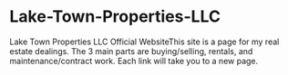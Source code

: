 # Lake-Town-Properties-LLC
Lake Town Properties LLC Official WebsiteThis site is a page for my real estate dealings. The 3 main parts are buying/selling, rentals, and maintenance/contract work. Each link will take you to a new page.
